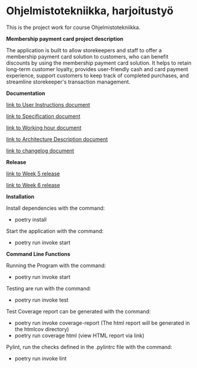 # Ohjelmistotekniikka, harjoitustyö

This is the project work for course Ohjelmistotekniikka.

**Membership payment card project description**


The application is built to allow storekeepers and staff to offer a membership payment card solution to customers, who can benefit discounts by using the membership payment card solution. It helps to retain long-term customer loyalty, provides user-friendly cash and card payment experience, support customers to keep track of completed purchases, and streamline storekeeper's transaction management.


**Documentation**

[link to User Instructions document](dokumentaatio/Instructions.md)


[link to Specification document](dokumentaatio/specification.md)


[link to Working hour document](dokumentaatio/workhour.md)


[link to Architecture Description document](dokumentaatio/architecture.md)


[link to changelog document](dokumentaatio/changelog.md)


**Release**


[link to Week 5 release](https://github.com/xiongxiaowen/ot-harjoitustyo/releases/tag/Viikko5)


[link to Week 6 release](https://github.com/xiongxiaowen/ot-harjoitustyo/releases/tag/Viikko5)


**Installation**


Install dependencies with the command:
- poetry install


Start the application with the command:
- poetry run invoke start


**Command Line Functions**


Running the Program with the command:
- poetry run invoke start


Testing are run with the command:
- poetry run invoke test


Test Coverage report can be generated  with the command:
- poetry run invoke coverage-report (The html report will be generated in the htmlcov directory)
- poetry run coverage html (view HTML report via link)


Pylint, run the checks defined in the .pylintrc file with the command:
- poetry run invoke lint